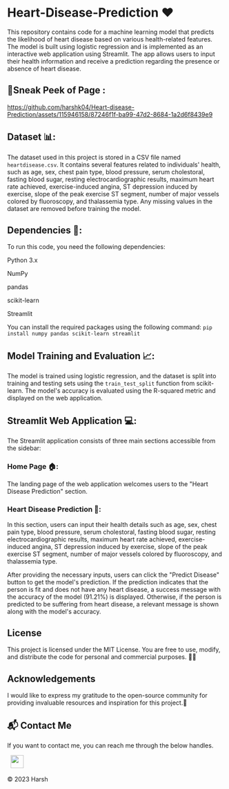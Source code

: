 # Heart-Disease-Prediction ❤️

This repository contains code for a machine learning model that predicts the likelihood of heart disease based on various health-related features. The model is built using logistic regression and is implemented as an interactive web application using Streamlit. The app allows users to input their health information and receive a prediction regarding the presence or absence of heart disease.

## 📌Sneak Peek of Page :

https://github.com/harshk04/Heart-disease-Prediction/assets/115946158/87246f1f-ba99-47d2-8684-1a2d6f8439e9


## Dataset 📊:
The dataset used in this project is stored in a CSV file named `heartdisease.csv`. It contains several features related to individuals' health, such as age, sex, chest pain type, blood pressure, serum cholestoral, fasting blood sugar, resting electrocardiographic results, maximum heart rate achieved, exercise-induced angina, ST depression induced by exercise, slope of the peak exercise ST segment, number of major vessels colored by fluoroscopy, and thalassemia type. Any missing values in the dataset are removed before training the model.

## Dependencies 🔧:
To run this code, you need the following dependencies:

Python 3.x

NumPy

pandas

scikit-learn

Streamlit

You can install the required packages using the following command:
`pip install numpy pandas scikit-learn streamlit`

## Model Training and Evaluation 📈:
The model is trained using logistic regression, and the dataset is split into training and testing sets using the `train_test_split` function from scikit-learn. The model's accuracy is evaluated using the R-squared metric and displayed on the web application.

## Streamlit Web Application  💻:
The Streamlit application consists of three main sections accessible from the sidebar:

### Home Page 🏠:
The landing page of the web application welcomes users to the "Heart Disease Prediction" section.

### Heart Disease Prediction 💓:
In this section, users can input their health details such as age, sex, chest pain type, blood pressure, serum cholestoral, fasting blood sugar, resting electrocardiographic results, maximum heart rate achieved, exercise-induced angina, ST depression induced by exercise, slope of the peak exercise ST segment, number of major vessels colored by fluoroscopy, and thalassemia type.

After providing the necessary inputs, users can click the "Predict Disease" button to get the model's prediction. If the prediction indicates that the person is fit and does not have any heart disease, a success message with the accuracy of the model (91.21%) is displayed. Otherwise, if the person is predicted to be suffering from heart disease, a relevant message is shown along with the model's accuracy.

## License
This project is licensed under the MIT License. You are free to use, modify, and distribute the code for personal and commercial purposes. 📜🆓

## Acknowledgements
I would like to express my gratitude to the open-source community for providing invaluable resources and inspiration for this project.🌟

## 📬 Contact Me
If you want to contact me, you can reach me through the below handles.

&nbsp;&nbsp;<a href="https://www.linkedin.com/in/harsh-kumawat-069bb324b/"><img src="https://www.felberpr.com/wp-content/uploads/linkedin-logo.png" width="30"></img></a>

© 2023 Harsh
